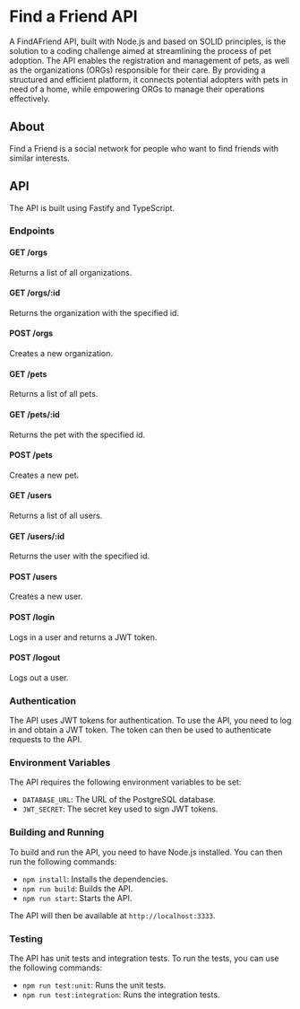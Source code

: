 # Find a Friend API

A FindAFriend API, built with Node.js and based on SOLID principles, is the solution to a coding challenge aimed at streamlining the process of pet adoption. The API enables the registration and management of pets, as well as the organizations (ORGs) responsible for their care. By providing a structured and efficient platform, it connects potential adopters with pets in need of a home, while empowering ORGs to manage their operations effectively.

## About

Find a Friend is a social network for people who want to find friends with similar interests.

## API

The API is built using Fastify and TypeScript.

### Endpoints

#### GET /orgs

Returns a list of all organizations.

#### GET /orgs/:id

Returns the organization with the specified id.

#### POST /orgs

Creates a new organization.

#### GET /pets

Returns a list of all pets.

#### GET /pets/:id

Returns the pet with the specified id.

#### POST /pets

Creates a new pet.

#### GET /users

Returns a list of all users.

#### GET /users/:id

Returns the user with the specified id.

#### POST /users

Creates a new user.

#### POST /login

Logs in a user and returns a JWT token.

#### POST /logout

Logs out a user.

### Authentication

The API uses JWT tokens for authentication. To use the API, you need to log in and obtain a JWT token. The token can then be used to authenticate requests to the API.

### Environment Variables

The API requires the following environment variables to be set:

* `DATABASE_URL`: The URL of the PostgreSQL database.
* `JWT_SECRET`: The secret key used to sign JWT tokens.

### Building and Running

To build and run the API, you need to have Node.js installed. You can then run the following commands:

* `npm install`: Installs the dependencies.
* `npm run build`: Builds the API.
* `npm run start`: Starts the API.

The API will then be available at `http://localhost:3333`.

### Testing

The API has unit tests and integration tests. To run the tests, you can use the following commands:

* `npm run test:unit`: Runs the unit tests.
* `npm run test:integration`: Runs the integration tests.
